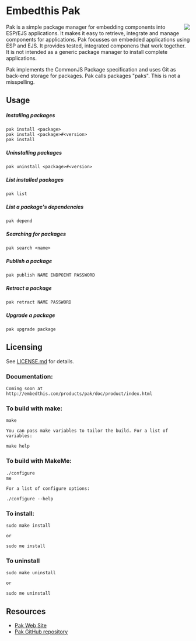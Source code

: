 # Embedthis Pak

<img align="right" src="http://embedthis.com/images/pak.png">


Pak is a simple package manager for embedding components into ESP/EJS applications. 
It makes it easy to retrieve, integrate and manage components for applications. Pak focusses on embedded applications using
ESP and EJS. It provides tested, integrated componens that work together. It is not intended
as a generic package manager to install complete applications.

Pak implements the CommonJS Package specification and 
uses Git as back-end storage for packages. Pak calls packages "paks". This is not a misspelling.

## Usage

##### Installing packages

    pak install <package>
    pak install <package>#<version>
    pak install

##### Uninstalling packages

    pak uninstall <package>#<version>

##### List installed  packages

    pak list

##### List a package's dependencies

    pak depend 

##### Searching for packages

    pak search <name>

##### Publish a package

    pak publish NAME ENDPOINT PASSWORD

##### Retract a package

    pak retract NAME PASSWORD

##### Upgrade a package

    pak upgrade package

Licensing
---
See [LICENSE.md](https://github.com/embedthis/pak/blob/master/LICENSE.md) for details.

### Documentation:

    Coming soon at http://embedthis.com/products/pak/doc/product/index.html

### To build with make:

    make

    You can pass make variables to tailor the build. For a list of variables:

    make help

### To build with MakeMe:

    ./configure
    me

    For a list of configure options:

    ./configure --help

### To install:

    sudo make install

    or

    sudo me install

### To uninstall

    sudo make uninstall

    or

    sudo me uninstall

Resources
---
  - [Pak Web Site](http://embedthis.com/products/pak/)
  - [Pak GitHub repository](https://github.com/embedthis/pak)
